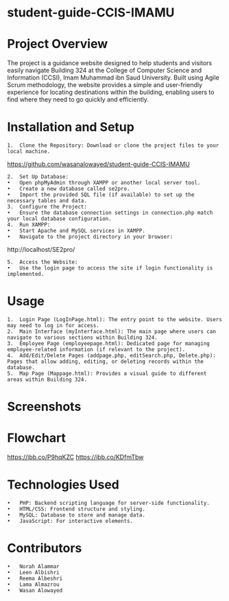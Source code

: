 # student-guide-CCIS-IMAMU


# Project Overview

The project is a guidance website designed to help students and visitors easily navigate Building 324 at the College of Computer Science and Information (CCSI), Imam Muhammad ibn Saud University. Built using Agile Scrum methodology, the website provides a simple and user-friendly experience for locating destinations within the building, enabling users to find where they need to go quickly and efficiently.

# Installation and Setup

	1.	Clone the Repository: Download or clone the project files to your local machine.

https://github.com/wasanalowayed/student-guide-CCIS-IMAMU


	2.	Set Up Database:
	•	Open phpMyAdmin through XAMPP or another local server tool.
	•	Create a new database called se2pro.
	•	Import the provided SQL file (if available) to set up the necessary tables and data.
	3.	Configure the Project:
	•	Ensure the database connection settings in connection.php match your local database configuration.
	4.	Run XAMPP:
	•	Start Apache and MySQL services in XAMPP.
	•	Navigate to the project directory in your browser:

http://localhost/SE2pro/


	5.	Access the Website:
	•	Use the login page to access the site if login functionality is implemented.

# Usage

	1.	Login Page (LogInPage.html): The entry point to the website. Users may need to log in for access.
	2.	Main Interface (myInterface.html): The main page where users can navigate to various sections within Building 324.
	3.	Employee Page (employeepage.html): Dedicated page for managing employee-related information (if relevant to the project).
	4.	Add/Edit/Delete Pages (addpage.php, editSearch.php, Delete.php): Pages that allow adding, editing, or deleting records within the database.
	5.	Map Page (Mappage.html): Provides a visual guide to different areas within Building 324.

# Screenshots



# Flowchart

https://ibb.co/P9hqKZC
https://ibb.co/KDfmTbw


# Technologies Used

	•	PHP: Backend scripting language for server-side functionality.
	•	HTML/CSS: Frontend structure and styling.
	•	MySQL: Database to store and manage data.
	•	JavaScript: For interactive elements.

# Contributors

	•	Norah Alammar
	•	Leen Albishri
	•	Reema Albeshri
	•	Lama Almazrou
	•	Wasan Alowayed

